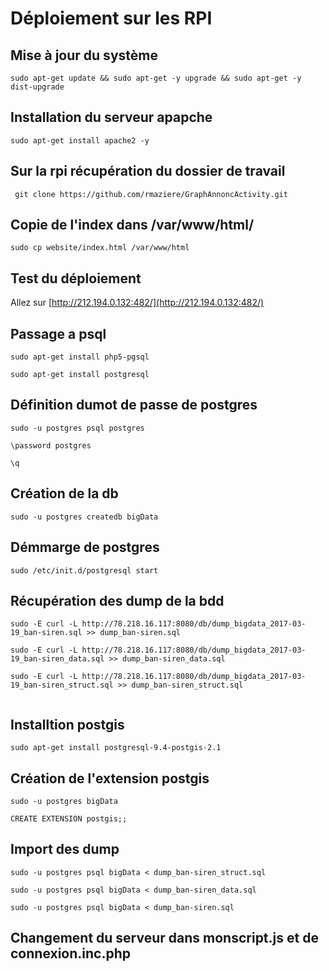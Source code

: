 # Déploiement sur les RPI

## Mise à jour du système
```
sudo apt-get update && sudo apt-get -y upgrade && sudo apt-get -y dist-upgrade
```

## Installation du serveur apapche
```
sudo apt-get install apache2 -y
```

## Sur la rpi récupération du dossier de travail
```
 git clone https://github.com/rmaziere/GraphAnnoncActivity.git
```

## Copie de l'index dans /var/www/html/
```
sudo cp website/index.html /var/www/html
```

## Test du déploiement
Allez sur [http://212.194.0.132:482/](http://212.194.0.132:482/)

## Passage a psql
```
sudo apt-get install php5-pgsql

sudo apt-get install postgresql
```

## Définition dumot de passe de postgres
```
sudo -u postgres psql postgres

\password postgres

\q
```

## Création de la db
```
sudo -u postgres createdb bigData
```

## Démmarge de postgres
```
sudo /etc/init.d/postgresql start
```

## Récupération des dump de la bdd
```
sudo -E curl -L http://78.218.16.117:8080/db/dump_bigdata_2017-03-19_ban-siren.sql >> dump_ban-siren.sql

sudo -E curl -L http://78.218.16.117:8080/db/dump_bigdata_2017-03-19_ban-siren_data.sql >> dump_ban-siren_data.sql

sudo -E curl -L http://78.218.16.117:8080/db/dump_bigdata_2017-03-19_ban-siren_struct.sql >> dump_ban-siren_struct.sql


```

## Installtion postgis
```
sudo apt-get install postgresql-9.4-postgis-2.1
```

## Création de l'extension postgis
```
sudo -u postgres bigData

CREATE EXTENSION postgis;;
```

## Import des dump
```
sudo -u postgres psql bigData < dump_ban-siren_struct.sql

sudo -u postgres psql bigData < dump_ban-siren_data.sql

sudo -u postgres psql bigData < dump_ban-siren.sql
```

## Changement du serveur dans monscript.js et de connexion.inc.php
